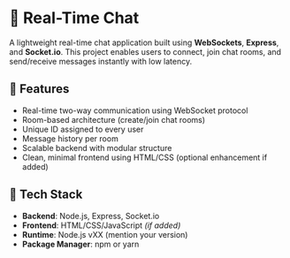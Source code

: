 # 💬 Real-Time Chat

A lightweight real-time chat application built using **WebSockets**, **Express**, and **Socket.io**. This project enables users to connect, join chat rooms, and send/receive messages instantly with low latency.

## 🚀 Features

- Real-time two-way communication using WebSocket protocol
- Room-based architecture (create/join chat rooms)
- Unique ID assigned to every user
- Message history per room
- Scalable backend with modular structure
- Clean, minimal frontend using HTML/CSS (optional enhancement if added)

## 🧱 Tech Stack

- **Backend**: Node.js, Express, Socket.io
- **Frontend**: HTML/CSS/JavaScript *(if added)*
- **Runtime**: Node.js vXX (mention your version)
- **Package Manager**: npm or yarn

